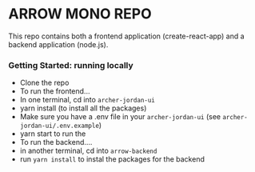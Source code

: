 # ARROW MONO REPO

This repo contains both a frontend application (create-react-app) and a backend application (node.js).

### Getting Started: running locally

- Clone the repo
- To run the frontend...
- In one terminal, cd into `archer-jordan-ui`
- yarn install (to install all the packages)
- Make sure you have a .env file in your `archer-jordan-ui` (see `archer-jordan-ui/.env.example`)
- yarn start to run the
- To run the backend....
- in another terminal, cd into `arrow-backend`
- run `yarn install` to instal the packages for the backend
